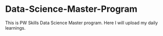 # Data-Science-Master-Program
This is PW Skills Data Science Master program. Here I will upload my daily learnings.
